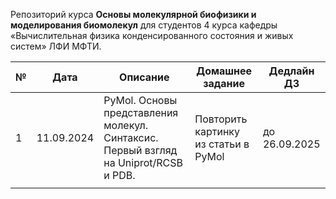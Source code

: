 Репозиторий курса **Основы молекулярной биофизики и моделирования биомолекул** для студентов 4 курса кафедры «Вычислительная физика конденсированного состояния и живых систем» ЛФИ МФТИ.

| № | Дата   | Описание                                                                                                                       | Домашнее задание                                | Дедлайн ДЗ |
| -- | ---------- | -------------------------------------------------------------------------------------------------------------------------------------- | -------------------------------------------------------------- | ------------------- |
| 1  | 11.09.2024 | PyMol. Основы представления молекул. Синтаксис. Первый взгляд на Uniprot/RCSB и PDB. | Повторить картинку из статьи в PyMol | до 26.09.2025     |
|    |            |                                                                                                                                        |                                                                |                     |
